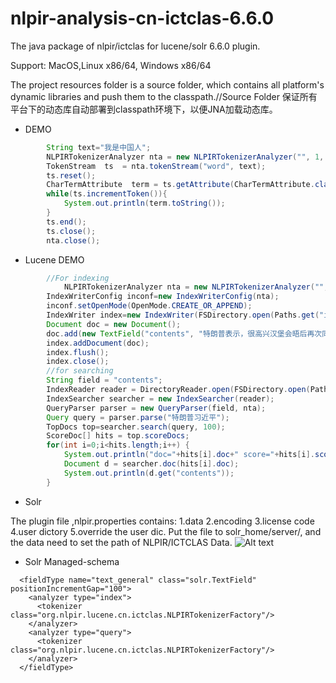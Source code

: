 # nlpir-analysis-cn-ictclas-6.6.0
The java package of nlpir/ictclas for lucene/solr 6.6.0 plugin.

Support: MacOS,Linux x86/64, Windows x86/64

The project resources folder is a source folder, which contains all platform's dynamic libraries and push them to the classpath.//Source Folder 保证所有平台下的动态库自动部署到classpath环境下，以便JNA加载动态库。

* DEMO
```java
        String text="我是中国人";
        NLPIRTokenizerAnalyzer nta = new NLPIRTokenizerAnalyzer("", 1, "", "", false);
        TokenStream  ts  = nta.tokenStream("word", text);  
        ts.reset();
        CharTermAttribute  term = ts.getAttribute(CharTermAttribute.class);
        while(ts.incrementToken()){
            System.out.println(term.toString());
        }
        ts.end();
        ts.close();
        nta.close();
```
* Lucene DEMO
```java
		//For indexing
    		NLPIRTokenizerAnalyzer nta = new NLPIRTokenizerAnalyzer("", 1, "", "", false);
		IndexWriterConfig inconf=new IndexWriterConfig(nta);
		inconf.setOpenMode(OpenMode.CREATE_OR_APPEND);
		IndexWriter index=new IndexWriter(FSDirectory.open(Paths.get("index/")),inconf);
		Document doc = new Document();
		doc.add(new TextField("contents", "特朗普表示，很高兴汉堡会晤后再次同习近平主席通话。我同习主席就重大问题保持沟通和协调、两国加强各层级和各领域交往十分重要。当前，美中关系发展态势良好，我相信可以发展得更好。我期待着对中国进行国事访问。",Field.Store.YES));
		index.addDocument(doc);
		index.flush();
		index.close();
		//for searching
		String field = "contents";
		IndexReader reader = DirectoryReader.open(FSDirectory.open(Paths.get("index/")));
		IndexSearcher searcher = new IndexSearcher(reader);
		QueryParser parser = new QueryParser(field, nta);
		Query query = parser.parse("特朗普习近平");
		TopDocs top=searcher.search(query, 100);
		ScoreDoc[] hits = top.scoreDocs;
		for(int i=0;i<hits.length;i++) {
			System.out.println("doc="+hits[i].doc+" score="+hits[i].score);
			Document d = searcher.doc(hits[i].doc);
			System.out.println(d.get("contents"));
		}
```
* Solr

The plugin file ,nlpir.properties contains: 1.data 2.encoding 3.license code 4.user dictory 5.override the user dic.
Put the file to solr_home/server/, and the data need to set the path of NLPIR/ICTCLAS Data.
![Alt text](https://github.com/NLPIR-team/nlpir-analysis-cn-ictclas/blob/master/solr.png)

* Solr Managed-schema
```
  <fieldType name="text_general" class="solr.TextField" positionIncrementGap="100">
    <analyzer type="index">
      <tokenizer class="org.nlpir.lucene.cn.ictclas.NLPIRTokenizerFactory"/>
    </analyzer>
    <analyzer type="query">
      <tokenizer class="org.nlpir.lucene.cn.ictclas.NLPIRTokenizerFactory"/>
    </analyzer>
  </fieldType>
```
